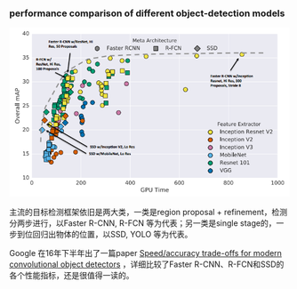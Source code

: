 ### performance comparison of different object-detection models


![Alt text](./detection-tend.png?raw=true "Object detection models")

主流的目标检测框架依旧是两大类，一类是region proposal + refinement，检测分两步进行，以Faster R-CNN, R-FCN 等为代表；另一类是single stage的，一步到位回归出物体的位置，以SSD, YOLO 等为代表。 

Google 在16年下半年出了一篇paper [Speed/accuracy trade-offs for modern convolutional object detectors](https://arxiv.org/abs/1611.10012) ，详细比较了Faster R-CNN、R-FCN和SSD的各个性能指标，还是很值得一读的。
